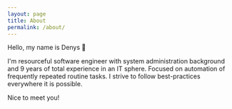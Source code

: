 ```yaml
---
layout: page
title: About
permalink: /about/
---
```


Hello, my name is Denys 👋

I'm resourceful software engineer with system administration background and 9 years of total experience in an IT sphere. Focused on automation of frequently repeated routine tasks. I strive to follow best-practices everywhere it is possible.

Nice to meet you!